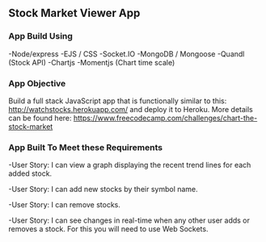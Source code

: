 ## Stock Market Viewer App

### App Build Using
-Node/express
-EJS / CSS
-Socket.IO
-MongoDB / Mongoose
-Quandl (Stock API)
-Chartjs
-Momentjs (Chart time scale)

### App Objective
Build a full stack JavaScript app that is functionally similar to this: http://watchstocks.herokuapp.com/ and deploy it to Heroku. More details can be found here: https://www.freecodecamp.com/challenges/chart-the-stock-market

### App Built To Meet these Requirements

-User Story: I can view a graph displaying the recent trend lines for each added stock.

-User Story: I can add new stocks by their symbol name.

-User Story: I can remove stocks.

-User Story: I can see changes in real-time when any other user adds or removes a stock. For this you will need to use Web Sockets.
